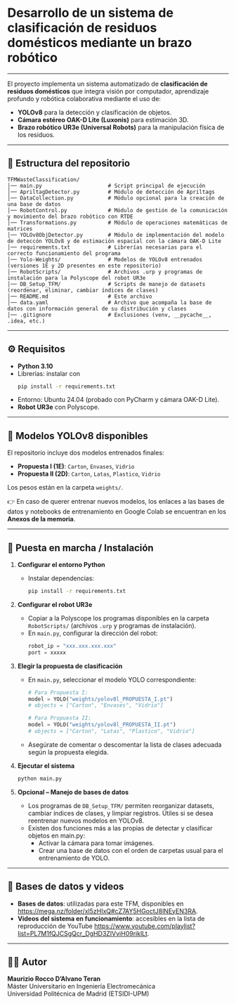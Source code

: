 # Desarrollo de un sistema de clasificación de residuos domésticos mediante un brazo robótico

---

El proyecto implementa un sistema automatizado de **clasificación de residuos domésticos** que integra visión por computador, aprendizaje profundo y robótica colaborativa mediante el uso de:  
- **YOLOv8** para la detección y clasificación de objetos.  
- **Cámara estéreo OAK-D Lite (Luxonis)** para estimación 3D.  
- **Brazo robótico UR3e (Universal Robots)** para la manipulación física de los residuos.  

---

## 📂 Estructura del repositorio

```
TFMWasteClassification/
│── main.py                     # Script principal de ejecución
│── ApriltagDetector.py         # Módulo de detección de Apriltags
│── DataCollection.py           # Módulo opcional para la creación de una base de datos
│── RobotControl.py             # Módulo de gestión de la comunicación y movimiento del brazo robótico con RTDE
│── Transformations.py          # Módulo de operaciones matemáticas de matrices
│── YOLOv8ObjDetector.py        # Módulo de implementación del modelo de deteccón YOLOv8 y de estimación espacial con la cámara OAK-D Lite
│── requirements.txt            # Librerías necesarias para el correcto funcionamiento del programa
│── Yolo-Weights/               # Modelos de YOLOv8 entrenados (versiones 1E y 2D presentes en este repositorio)
│── RobotScripts/               # Archivos .urp y programas de instalación para la Polyscope del robot UR3e
│── DB_Setup_TFM/               # Scripts de manejo de datasets (reordenar, eliminar, cambiar índices de clases)
│── README.md                   # Este archivo
│── data.yaml                   # Archivo que acompaña la base de datos con información general de su distribución y clases
│── .gitignore                  # Exclusiones (venv, __pycache__, .idea, etc.)
```

---

## ⚙️ Requisitos

- **Python 3.10**  
- Librerías: instalar con  
  ```bash
  pip install -r requirements.txt
  ```  
- Entorno: Ubuntu 24.04 (probado con PyCharm y cámara OAK-D Lite).  
- **Robot UR3e** con Polyscope.  

---

## 🧠 Modelos YOLOv8 disponibles

El repositorio incluye dos modelos entrenados finales:  

- **Propuesta I (1E)**: `Carton`, `Envases`, `Vidrio`  
- **Propuesta II (2D)**: `Carton`, `Latas`, `Plastico`, `Vidrio`  

Los pesos están en la carpeta `weights/`.  

👉 En caso de querer entrenar nuevos modelos, los enlaces a las bases de datos y notebooks de entrenamiento en Google Colab se encuentran en los **Anexos de la memoria**.  

---

## 🚀 Puesta en marcha / Instalación

1. **Configurar el entorno Python**  
   - Instalar dependencias:  
     ```bash
     pip install -r requirements.txt
     ```  

2. **Configurar el robot UR3e**  
   - Copiar a la Polyscope los programas disponibles en la carpeta `RobotScripts/` (archivos `.urp` y programas de instalación).  
   - En `main.py`, configurar la dirección del robot:  
     ```python
     robot_ip = "xxx.xxx.xxx.xxx"
     port = xxxxx
     ```  

3. **Elegir la propuesta de clasificación**  
   - En `main.py`, seleccionar el modelo YOLO correspondiente:  
     ```python
     # Para Propuesta I:
     model = YOLO("weights/yolov8l_PROPUESTA_I.pt")
     # objects = ["Carton", "Envases", "Vidrio"]

     # Para Propuesta II:
     model = YOLO("weights/yolov8l_PROPUESTA_II.pt")
     # objects = ["Carton", "Latas", "Plastico", "Vidrio"]
     ```
   - Asegúrate de comentar o descomentar la lista de clases adecuada según la propuesta elegida.  

4. **Ejecutar el sistema**  
   ```bash
   python main.py
   ```  

5. **Opcional – Manejo de bases de datos**  
   - Los programas de `DB_Setup_TFM/` permiten reorganizar datasets, cambiar índices de clases, y limpiar registros. Útiles si se desea reentrenar nuevos modelos en YOLOv8.
   - Existen dos funciones más a las propias de detectar y clasificar objetos en main.py:
     - Activar la cámara para tomar imágenes.
     - Crear una base de datos con el orden de carpetas usual para el entrenamiento de YOLO.

---

## 🧩 Bases de datos y videos

- **Bases de datos**: utilizadas para este TFM, disponibles en https://mega.nz/folder/xl5zHIxQ#cZ7AY5HGoctJ8lNEyEN3RA.  
- **Videos del sistema en funcionamiento**: accesibles en la lista de reproducción de YouTube https://www.youtube.com/playlist?list=PL7M1fQJCSgQcr_DgHD3ZIVviH09riklLt.  
 
---

## 👨‍💻 Autor

**Maurizio Rocco D’Alvano Teran**  
Máster Universitario en Ingeniería Electromecánica  
Universidad Politécnica de Madrid (ETSIDI-UPM)
